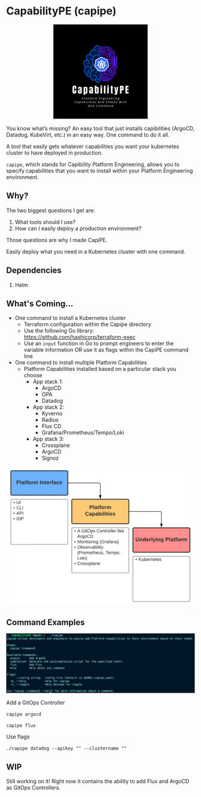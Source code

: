 # CapabilityPE (capipe)

<p align="center">
 <img src="images/logo.png?raw=true" alt="Logo" width="50%" height="50%" />
</p>

You know what’s missing? An easy tool that just installs capibilities (ArgoCD, Datadog, KubeVirt, etc.) in an easy way. One command to do it all.

A tool that easily gets whatever capabilities you want your kubernetes cluster to have deployed in production.

`capipe`, which stands for Capibility Platform Engineering, allows you to specify capabilities that you want to install within your Platform Engineering environment.

## Why?

The two biggest questions I get are:
1. What tools should I use?
2. How can I easily deploy a production environment?

Those questions are why I made CapiPE.

Easily deploy what you need in a Kubernetes cluster with one command.

## Dependencies

1. Helm

## What's Coming...

- One command to install a Kubernetes cluster
    - Terraform configuration within the Capipe directory
    - Use the following Go library: https://github.com/hashicorp/terraform-exec
    - Use an `input` function in Go to prompt engineers to enter the variable information OR use it as flags within the CapiPE command line
- One command to install multiple Platform Capabilities
    - Platform Capabilities installed based on a particular stack you choose
        - App stack 1:
            - ArgoCD
            - OPA
            - Datadog
        - App stack 2:
            - Kyverno
            - Radius
            - Flux CD
            - Grafana/Prometheus/Tempo/Loki
        - App stack 3:
            - Crossplane
            - ArgoCD
            - Signoz

            

![](images/capipe.png)


## Command Examples

![](images/help.png)

Add a GitOps Controller

```
capipe argocd
```

```
capipe flux
```

Use flags
```
./capipe datadog --apikey "" --clustername ""
```

## WIP

Still working on it! Right now it contains the ability to add Flux and ArgoCD as GitOps Controllers.

